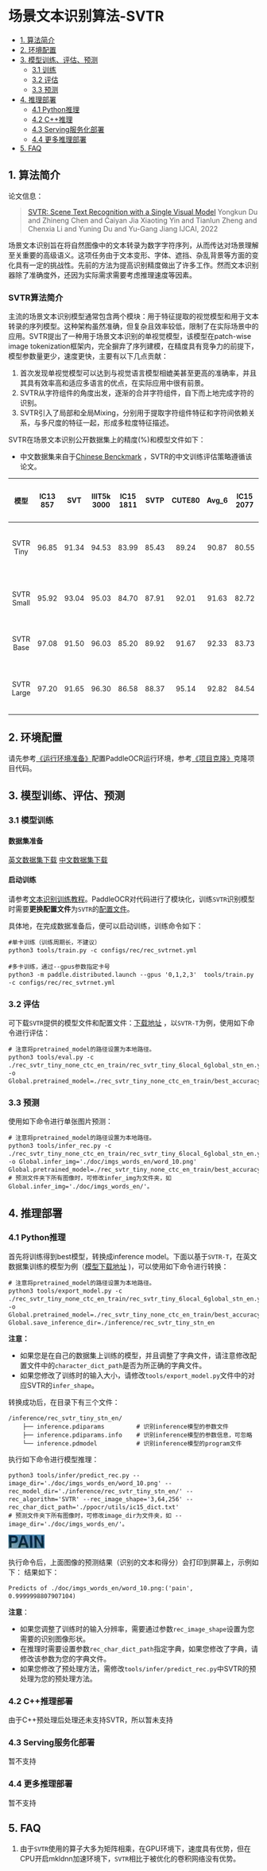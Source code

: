 # 场景文本识别算法-SVTR

- [1. 算法简介](#1)
- [2. 环境配置](#2)
- [3. 模型训练、评估、预测](#3)
    - [3.1 训练](#3-1)
    - [3.2 评估](#3-2)
    - [3.3 预测](#3-3)
- [4. 推理部署](#4)
    - [4.1 Python推理](#4-1)
    - [4.2 C++推理](#4-2)
    - [4.3 Serving服务化部署](#4-3)
    - [4.4 更多推理部署](#4-4)
- [5. FAQ](#5)

<a name="1"></a>
## 1. 算法简介

论文信息：
> [SVTR: Scene Text Recognition with a Single Visual Model]()
> Yongkun Du and Zhineng Chen and Caiyan Jia Xiaoting Yin and Tianlun Zheng and Chenxia Li and Yuning Du and Yu-Gang Jiang
> IJCAI, 2022

场景文本识别旨在将自然图像中的文本转录为数字字符序列，从而传达对场景理解至关重要的高级语义。这项任务由于文本变形、字体、遮挡、杂乱背景等方面的变化具有一定的挑战性。先前的方法为提高识别精度做出了许多工作。然而文本识别器除了准确度外，还因为实际需求需要考虑推理速度等因素。

### SVTR算法简介

主流的场景文本识别模型通常包含两个模块：用于特征提取的视觉模型和用于文本转录的序列模型。这种架构虽然准确，但复杂且效率较低，限制了在实际场景中的应用。SVTR提出了一种用于场景文本识别的单视觉模型，该模型在patch-wise image tokenization框架内，完全摒弃了序列建模，在精度具有竞争力的前提下，模型参数量更少，速度更快，主要有以下几点贡献：
1. 首次发现单视觉模型可以达到与视觉语言模型相媲美甚至更高的准确率，并且其具有效率高和适应多语言的优点，在实际应用中很有前景。
2. SVTR从字符组件的角度出发，逐渐的合并字符组件，自下而上地完成字符的识别。
3. SVTR引入了局部和全局Mixing，分别用于提取字符组件特征和字符间依赖关系，与多尺度的特征一起，形成多粒度特征描述。


<a name="model"></a>
SVTR在场景文本识别公开数据集上的精度(%)和模型文件如下：

* 中文数据集来自于[Chinese Benckmark](https://arxiv.org/abs/2112.15093) ，SVTR的中文训练评估策略遵循该论文。

|    模型      |IC13<br/>857 |  SVT  |IIIT5k<br/>3000 |IC15<br/>1811| SVTP  |CUTE80 | Avg_6 |IC15<br/>2077 |IC13<br/>1015 |IC03<br/>867|IC03<br/>860|Avg_10 | Chinese<br/>scene_test|      下载链接       |
|:----------:|:------:|:-----:|:---------:|:------:|:-----:|:-----:|:-----:|:-------:|:-------:|:-----:|:-----:|:---------------------------------------------:|:-----:|:-----:|
| SVTR Tiny  | 96.85  | 91.34 |   94.53   | 83.99  | 85.43 | 89.24 | 90.87 |  80.55  |  95.37  | 95.27 | 95.70 | 90.13 | 67.90 | [英文](https://paddleocr.bj.bcebos.com/PP-OCRv3/chinese/rec_svtr_tiny_none_ctc_en_train.tar)  / [中文](https://paddleocr.bj.bcebos.com/PP-OCRv3/chinese/rec_svtr_tiny_none_ctc_ch_train.tar)  |
| SVTR Small | 95.92  | 93.04 |   95.03   | 84.70  | 87.91 | 92.01 | 91.63 |  82.72  |  94.88  | 96.08 | 96.28 | 91.02 | 69.00 | [英文](https://paddleocr.bj.bcebos.com/PP-OCRv3/chinese/rec_svtr_small_none_ctc_en_train.tar) / [中文](https://paddleocr.bj.bcebos.com/PP-OCRv3/chinese/rec_svtr_small_none_ctc_ch_train.tar) |
| SVTR Base  | 97.08  | 91.50 |   96.03   | 85.20  | 89.92 | 91.67 | 92.33 |  83.73  |  95.66  | 95.62 | 95.81 | 91.61 | 71.40 | [英文](https://paddleocr.bj.bcebos.com/PP-OCRv3/chinese/rec_svtr_base_none_ctc_en_train.tar)  /                                              -                                             |
| SVTR Large | 97.20  | 91.65 |   96.30   | 86.58  | 88.37 | 95.14 | 92.82 |  84.54  |  96.35  | 96.54 | 96.74 | 92.24 | 72.10 | [英文](https://paddleocr.bj.bcebos.com/PP-OCRv3/chinese/rec_svtr_large_none_ctc_en_train.tar) / [中文](https://paddleocr.bj.bcebos.com/PP-OCRv3/chinese/rec_svtr_large_none_ctc_ch_train.tar) |



<a name="2"></a>
## 2. 环境配置
请先参考[《运行环境准备》](./environment.md)配置PaddleOCR运行环境，参考[《项目克隆》](./clone.md)克隆项目代码。


<a name="3"></a>
## 3. 模型训练、评估、预测

<a name="3-1"></a>
### 3.1 模型训练

#### 数据集准备

[英文数据集下载](https://github.com/clovaai/deep-text-recognition-benchmark#download-lmdb-dataset-for-traininig-and-evaluation-from-here)
[中文数据集下载](https://github.com/fudanvi/benchmarking-chinese-text-recognition#download)

#### 启动训练

请参考[文本识别训练教程](./recognition.md)。PaddleOCR对代码进行了模块化，训练`SVTR`识别模型时需要**更换配置文件**为`SVTR`的[配置文件](../../configs/rec/rec_svtrnet.yml)。

具体地，在完成数据准备后，便可以启动训练，训练命令如下：
```shell
#单卡训练（训练周期长，不建议）
python3 tools/train.py -c configs/rec/rec_svtrnet.yml

#多卡训练，通过--gpus参数指定卡号
python3 -m paddle.distributed.launch --gpus '0,1,2,3'  tools/train.py -c configs/rec/rec_svtrnet.yml
```

<a name="3-2"></a>
### 3.2 评估

可下载`SVTR`提供的模型文件和配置文件：[下载地址](https://paddleocr.bj.bcebos.com/PP-OCRv3/chinese/rec_svtr_tiny_none_ctc_en_train.tar) ，以`SVTR-T`为例，使用如下命令进行评估：

```shell
# 注意将pretrained_model的路径设置为本地路径。
python3 tools/eval.py -c ./rec_svtr_tiny_none_ctc_en_train/rec_svtr_tiny_6local_6global_stn_en.yml -o Global.pretrained_model=./rec_svtr_tiny_none_ctc_en_train/best_accuracy
```

<a name="3-3"></a>
### 3.3 预测

使用如下命令进行单张图片预测：
```shell
# 注意将pretrained_model的路径设置为本地路径。
python3 tools/infer_rec.py -c ./rec_svtr_tiny_none_ctc_en_train/rec_svtr_tiny_6local_6global_stn_en.yml -o Global.infer_img='./doc/imgs_words_en/word_10.png' Global.pretrained_model=./rec_svtr_tiny_none_ctc_en_train/best_accuracy
# 预测文件夹下所有图像时，可修改infer_img为文件夹，如 Global.infer_img='./doc/imgs_words_en/'。
```


<a name="4"></a>
## 4. 推理部署

<a name="4-1"></a>
### 4.1 Python推理
首先将训练得到best模型，转换成inference model。下面以基于`SVTR-T`，在英文数据集训练的模型为例（[模型下载地址](https://paddleocr.bj.bcebos.com/PP-OCRv3/chinese/rec_svtr_tiny_none_ctc_en_train.tar) )，可以使用如下命令进行转换：

```shell
# 注意将pretrained_model的路径设置为本地路径。
python3 tools/export_model.py -c ./rec_svtr_tiny_none_ctc_en_train/rec_svtr_tiny_6local_6global_stn_en.yml -o Global.pretrained_model=./rec_svtr_tiny_none_ctc_en_train/best_accuracy Global.save_inference_dir=./inference/rec_svtr_tiny_stn_en
```

**注意：**
- 如果您是在自己的数据集上训练的模型，并且调整了字典文件，请注意修改配置文件中的`character_dict_path`是否为所正确的字典文件。
- 如果您修改了训练时的输入大小，请修改`tools/export_model.py`文件中的对应SVTR的`infer_shape`。

转换成功后，在目录下有三个文件：
```
/inference/rec_svtr_tiny_stn_en/
    ├── inference.pdiparams         # 识别inference模型的参数文件
    ├── inference.pdiparams.info    # 识别inference模型的参数信息，可忽略
    └── inference.pdmodel           # 识别inference模型的program文件
```


执行如下命令进行模型推理：

```shell
python3 tools/infer/predict_rec.py --image_dir='./doc/imgs_words_en/word_10.png' --rec_model_dir='./inference/rec_svtr_tiny_stn_en/' --rec_algorithm='SVTR' --rec_image_shape='3,64,256' --rec_char_dict_path='./ppocr/utils/ic15_dict.txt'
# 预测文件夹下所有图像时，可修改image_dir为文件夹，如 --image_dir='./doc/imgs_words_en/'。
```
![](../imgs_words_en/word_10.png)

执行命令后，上面图像的预测结果（识别的文本和得分）会打印到屏幕上，示例如下：
结果如下：
```shell
Predicts of ./doc/imgs_words_en/word_10.png:('pain', 0.9999998807907104)
```

**注意**：

- 如果您调整了训练时的输入分辨率，需要通过参数`rec_image_shape`设置为您需要的识别图像形状。
- 在推理时需要设置参数`rec_char_dict_path`指定字典，如果您修改了字典，请修改该参数为您的字典文件。
- 如果您修改了预处理方法，需修改`tools/infer/predict_rec.py`中SVTR的预处理为您的预处理方法。

<a name="4-2"></a>
### 4.2 C++推理部署

由于C++预处理后处理还未支持SVTR，所以暂未支持

<a name="4-3"></a>
### 4.3 Serving服务化部署

暂不支持

<a name="4-4"></a>
### 4.4 更多推理部署

暂不支持

<a name="5"></a>
## 5. FAQ

1. 由于`SVTR`使用的算子大多为矩阵相乘，在GPU环境下，速度具有优势，但在CPU开启mkldnn加速环境下，`SVTR`相比于被优化的卷积网络没有优势。
